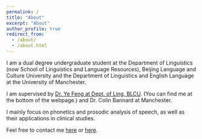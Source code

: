 ```yaml
---
permalink: /
title: "About"
excerpt: "About"
author_profile: true
redirect_from: 
  - /about/
  - /about.html
---
```


I am a dual degree undergraduate student at the Department of Linguistics (now School of Linguistics and Language Resources), Beijing Language and Culture University and the Department of Linguistics and English Language at the University of Manchester. 

I am supervised by [Dr. Ye Feng at Dept. of Ling, BLCU](https://linguistics.blcu.edu.cn/info/1281/3013.htm). (You can find me at the bottom of the webpage.) and Dr. Colin Bannard at Manchester. 

I mainly focus on phonetics and prosodic analysis of speech, as well as their applications in clinical studies.

Feel free to contact me [here](mailto:b.zhang803@foxmail.com) or [here](mailto:bomiao.zhang@student.manchester.ac.uk).
